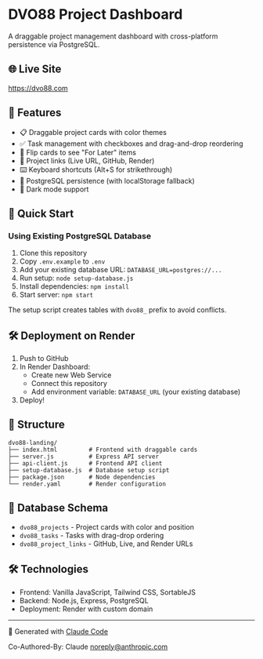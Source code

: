 # DVO88 Project Dashboard

A draggable project management dashboard with cross-platform persistence via PostgreSQL.

## 🌐 Live Site
https://dvo88.com

## 🎨 Features
- 📋 Draggable project cards with color themes
- ✅ Task management with checkboxes and drag-and-drop reordering
- 🔄 Flip cards to see "For Later" items
- 🔗 Project links (Live URL, GitHub, Render)
- ⌨️ Keyboard shortcuts (Alt+S for strikethrough)
- 💾 PostgreSQL persistence (with localStorage fallback)
- 🌙 Dark mode support

## 🚀 Quick Start

### Using Existing PostgreSQL Database
1. Clone this repository
2. Copy `.env.example` to `.env`
3. Add your existing database URL: `DATABASE_URL=postgres://...`
4. Run setup: `node setup-database.js`
5. Install dependencies: `npm install`
6. Start server: `npm start`

The setup script creates tables with `dvo88_` prefix to avoid conflicts.

## 🛠️ Deployment on Render

1. Push to GitHub
2. In Render Dashboard:
   - Create new Web Service
   - Connect this repository
   - Add environment variable: `DATABASE_URL` (your existing database)
3. Deploy!

## 📁 Structure
```
dvo88-landing/
├── index.html         # Frontend with draggable cards
├── server.js          # Express API server
├── api-client.js      # Frontend API client
├── setup-database.js  # Database setup script
├── package.json       # Node dependencies
└── render.yaml        # Render configuration
```

## 💾 Database Schema
- `dvo88_projects` - Project cards with color and position
- `dvo88_tasks` - Tasks with drag-drop ordering
- `dvo88_project_links` - GitHub, Live, and Render URLs

## 🛠️ Technologies
- Frontend: Vanilla JavaScript, Tailwind CSS, SortableJS
- Backend: Node.js, Express, PostgreSQL
- Deployment: Render with custom domain

---

🤖 Generated with [Claude Code](https://claude.ai/code)

Co-Authored-By: Claude <noreply@anthropic.com>
